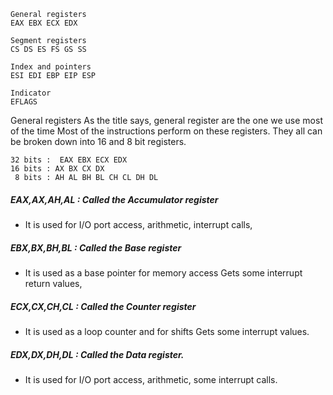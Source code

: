 ```
General registers
EAX EBX ECX EDX

Segment registers
CS DS ES FS GS SS

Index and pointers
ESI EDI EBP EIP ESP

Indicator
EFLAGS
```

General registers
As the title says, general register are the one we use most of the time Most of the instructions perform on these registers. They all can be broken down into 16 and 8 bit registers.<br>

```
32 bits :  EAX EBX ECX EDX
16 bits : AX BX CX DX
 8 bits : AH AL BH BL CH CL DH DL
```

##### EAX,AX,AH,AL : Called the Accumulator register
- It is used for I/O port access, arithmetic, interrupt calls,
##### EBX,BX,BH,BL : Called the Base register
- It is used as a base pointer for memory access Gets some interrupt return values,
##### ECX,CX,CH,CL : Called the Counter register
- It is used as a loop counter and for shifts Gets some interrupt values.
##### EDX,DX,DH,DL : Called the Data register.
- It is used for I/O port access, arithmetic, some interrupt calls.
